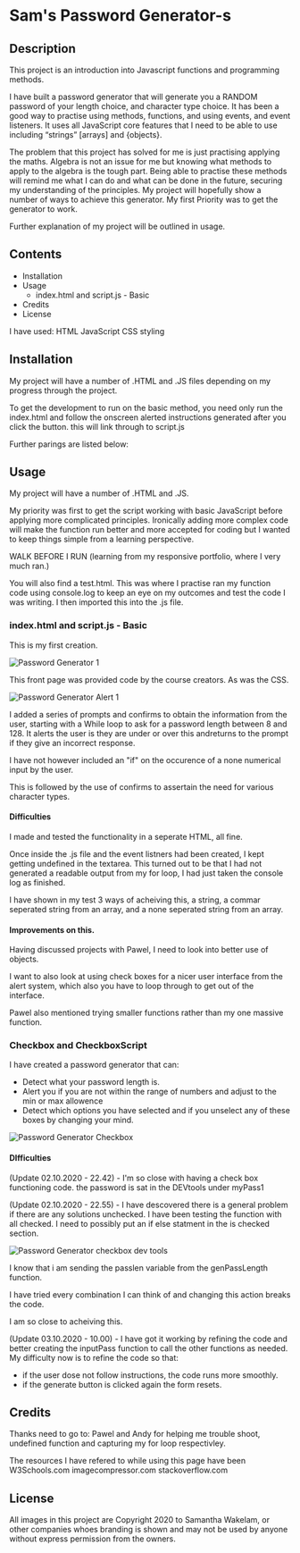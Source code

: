 # Sam's Password Generator-s

## Description
This project is an introduction into Javascript functions and programming methods. 

I have built a password generator that will generate you a RANDOM password of your length choice, and character type choice. 
It has been a good way to practise using methods, functions, and using events, and event listeners. It uses all JavaScript core features that I need to be able to use including “strings” [arrays] and {objects}. 

The problem that this project has solved for me is just practising applying the maths. Algebra is not an issue for me but knowing what methods to apply to the algebra is the tough part. Being able to practise these methods will remind me what I can do and what can be done in the future, securing my understanding of the principles. 
My project will hopefully show a number of ways to achieve this generator. My first Priority was to get the generator to work. 

Further explanation of my project will be outlined in usage. 


## Contents 

* Installation 
* Usage
   * index.html and script.js - Basic
* Credits
* License 

I have used:
HTML
JavaScript
CSS styling

## Installation

My project will have a number of .HTML and .JS files depending on my progress through the project.

To get the development to run on the basic method, you need only run the index.html and follow the onscreen alerted instructions generated after you click the button. this will link through to script.js

Further parings are listed below: 


## Usage

My project will have a number of .HTML and .JS. 

My priority was first to get the script working with basic JavaScript before applying more complicated principles. Ironically adding more complex code will make the function run better and more accepted for coding but I wanted to keep things simple from a learning perspective. 

WALK BEFORE I RUN (learning from my responsive portfolio, where I very much ran.) 

You will also find a test.html. This was where I practise ran my function code using console.log to keep an eye on my outcomes and test the code I was writing. I then imported this into the .js file. 

### index.html and script.js - Basic

This is my first creation. 

![Password Generator 1](assets/images/screenshots/firstpage-min.JPG)

This front page was provided code by the course creators. As was the CSS. 

![Password Generator Alert 1](assets/images/screenshots/firstpageAlert-min.JPG)

I added a series of prompts and confirms to obtain the information from the user, starting with a While loop to ask for a password length between 8 and 128. It alerts the user is they are under or over this andreturns to the prompt if they give an incorrect response. 

I have not however included an "if" on the occurence of a none numerical input by the user. 

This is followed by the use of confirms to assertain the need for various character types. 

#### Difficulties

I made and tested the functionality in a seperate HTML, all fine. 

Once inside the .js file and the event listners had been created, I kept getting undefined in the textarea. This turned out to be that I had not generated a readable output from my for loop, I had just taken the console log as finished. 

I have shown in my test 3 ways of acheiving this, a string, a commar seperated string from an array, and a none seperated string from an array. 

#### Improvements on this.

Having discussed projects with Pawel, I need to look into better use of objects. 

I want to also look at using check boxes for a nicer user interface from the alert system, which also you have to loop through to get out of the interface. 

Pawel also mentioned trying smaller functions rather than my one massive function. 

### Checkbox and CheckboxScript

I have created a password generator that can:
* Detect what your password length is.
* Alert you if you are not within the range of numbers and adjust to the min or max    allowence
* Detect which options you have selected and if you unselect any of these boxes by changing your mind. 

![Password Generator Checkbox](assets/images/screenshots/secondpage-min.JPG)

#### DIfficulties

(Update 02.10.2020 - 22.42) - I'm so close with having a check box functioning code. 
the password is sat in the DEVtools under myPass1 

(Update 02.10.2020 - 22.55) - I have descovered there is a general problem if there are any solutions unchecked. I have been testing the function with all checked. I need to possibly put an if else statment in the is checked section. 

![Password Generator checkbox dev tools](assets/images/screenshots/devtools-min.JPG)

I know that i am sending the passlen variable from the genPassLength function. 

I have tried every combination I can think of and changing this action breaks the code.

I am so close to acheiving this. 

(Update 03.10.2020 - 10.00) - I have got it working by refining the code and better creating the inputPass function  to call the other functions as needed. 
My difficulty now is to refine the code so that:
   * if the user dose not follow instructions, the code runs more smoothly.
   * if the generate button is clicked again the form resets. 

## Credits 

Thanks need to go to: Pawel and Andy for helping me trouble shoot, undefined function and capturing my for loop respectivley. 

The resources I have refered to while using this page have been 
W3Schools.com
imagecompressor.com
stackoverflow.com


## License

All images in this project are Copyright 2020 to Samantha Wakelam, or other companies whoes branding is shown and may not be used by anyone without express permission from the owners. 
